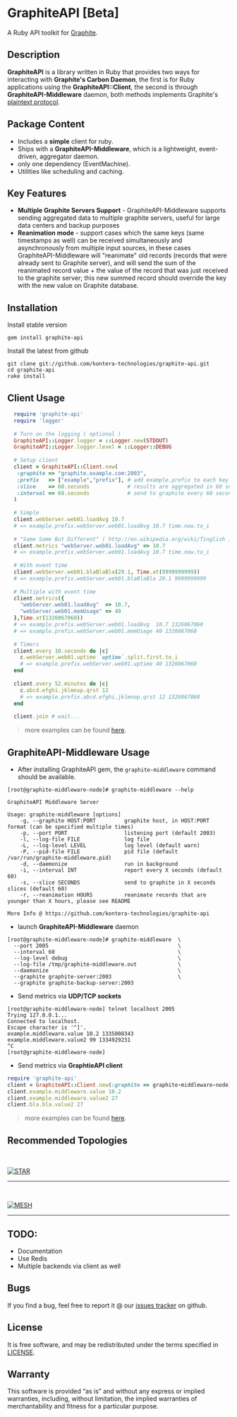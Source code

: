# GraphiteAPI [Beta]
A Ruby API toolkit for [Graphite](http://graphite.wikidot.com/).

## Description
**GraphiteAPI** is a library written in Ruby that provides two ways for interacting with **Graphite's Carbon Daemon**, the first is for Ruby applications using the **GraphiteAPI::Client**, the second is through **GraphiteAPI-Middleware** daemon, both methods implements Graphite's [plaintext protocol](http://graphite.readthedocs.org/en/1.0/feeding-carbon.html).

## Package Content
* Includes a **simple** client for ruby.
* Ships with a **GraphiteAPI-Middleware**, which is a lightweight, event-driven, aggregator daemon.
* only one dependency (EventMachine).
* Utilities like scheduling and caching.

## Key Features
* **Multiple Graphite Servers Support** - GraphiteAPI-Middleware supports sending aggregated data to multiple graphite servers, useful for large data centers and backup purposes
* **Reanimation mode** - support cases which the same keys (same timestamps as well) can be received simultaneously and asynchronously from multiple input sources, in these cases GraphiteAPI-Middleware will "reanimate" old records (records that were already sent to Graphite server), and will send the sum of the reanimated record value + the value of the record that was just received to the graphite server; this new summed record should override the key with the new value on Graphite database.

## Installation
Install stable version

```
gem install graphite-api
```

Install the latest from github

```
git clone git://github.com/kontera-technologies/graphite-api.git
cd graphite-api
rake install
```

## Client Usage
```ruby
  require 'graphite-api'
  require 'logger'
  
  # Turn on the logging ( optional )
  GraphiteAPI::Logger.logger = ::Logger.new(STDOUT)
  GraphiteAPI::Logger.logger.level = ::Logger::DEBUG
  
  # Setup client
  client = GraphiteAPI::Client.new(  
   :graphite => "graphite.example.com:2003",
   :prefix   => ["example","prefix"], # add example.prefix to each key
   :slice    => 60.seconds            # results are aggregated in 60 seconds slices
   :interval => 60.seconds            # send to graphite every 60 seconds
  )
  
  # Simple
  client.webServer.web01.loadAvg 10.7 
  # => example.prefix.webServer.web01.loadAvg 10.7 time.now.to_i
  
  # "Same Same But Different" ( http://en.wikipedia.org/wiki/Tinglish )
  client.metrics "webServer.web01.loadAvg" => 10.7
  # => example.prefix.webServer.web01.loadAvg 10.7 time.now.to_i
  
  # With event time
  client.webServer.web01.blaBlaBla(29.1, Time.at(9999999999))
  # => example.prefix.webServer.web01.blaBlaBla 29.1 9999999999
  
  # Multiple with event time
  client.metrics({
    "webServer.web01.loadAvg"  => 10.7,
    "webServer.web01.memUsage" => 40
  },Time.at(1326067060))
  # => example.prefix.webServer.web01.loadAvg  10.7 1326067060
  # => example.prefix.webServer.web01.memUsage 40 1326067060
  
  # Timers
  client.every 10.seconds do |c|
    c.webServer.web01.uptime `uptime`.split.first.to_i
    # => example.prefix.webServer.web01.uptime 40 1326067060
  end
  
  client.every 52.minutes do |c|
    c.abcd.efghi.jklmnop.qrst 12 
    # => example.prefix.abcd.efghi.jklmnop.qrst 12 1326067060
  end
  
  client.join # wait...
```	
> more examples can be found [here](https://github.com/kontera-technologies/graphite-api/tree/master/examples).

## GraphiteAPI-Middleware Usage
* After installing GraphiteAPI gem, the `graphite-middleware` command should be available.

```
[root@graphite-middleware-node]# graphite-middleware --help

GraphiteAPI Middleware Server

Usage: graphite-middleware [options]
    -g, --graphite HOST:PORT         graphite host, in HOST:PORT format (can be specified multiple times)
    -p, --port PORT                  listening port (default 2003)
    -l, --log-file FILE              log file
    -L, --log-level LEVEL            log level (default warn)
    -P, --pid-file FILE              pid file (default /var/run/graphite-middleware.pid)
    -d, --daemonize                  run in background
    -i, --interval INT               report every X seconds (default 60)
    -s, --slice SECONDS              send to graphite in X seconds slices (default 60)
    -r, --reanimation HOURS          reanimate records that are younger than X hours, please see README

More Info @ https://github.com/kontera-technologies/graphite-api
```

* launch **GraphiteAPI-Middleware** daemon

```
[root@graphite-middleware-node]# graphite-middleware  \
  --port 2005                                         \
  --interval 60                                       \
  --log-level debug                                   \
  --log-file /tmp/graphite-middleware.out             \
  --daemonize                                         \
  --graphite graphite-server:2003                     \
  --graphite graphite-backup-server:2003   
```

* Send metrics via **UDP/TCP sockets**

```
[root@graphite-middleware-node] telnet localhost 2005
Trying 127.0.0.1...
Connected to localhost.
Escape character is '^]'.
example.middleware.value 10.2 1335008343
example.middleware.value2 99 1334929231
^C
[root@graphite-middleware-node]
```

* Send metrics via **GraphtieAPI client**

```ruby
require 'graphite-api'
client = GraphiteAPI::Client.new(:graphite => graphite-middleware-node)
client.example.middleware.value 10.2 
client.example.middleware.value2 27
client.bla.bla.value2 27
```

> more examples can be found [here](https://github.com/kontera-technologies/graphite-api/tree/master/examples).


## Recommended Topologies
<br/>

[![STAR](https://raw.github.com/kontera-technologies/graphite-api/master/examples/graphite-middleware-star.jpg)](https://github.com/kontera-technologies/config-server/raw/master/examples/graphite-middleware-example.jpg)

<hr/>
<br/>

[![MESH](https://raw.github.com/kontera-technologies/graphite-api/master/examples/graphite-middleware-mesh.jpg)](https://github.com/kontera-technologies/config-server/raw/master/examples/graphite-middleware-example.jpg)

<hr/>

## TODO:
* Documentation
* Use Redis
* Multiple backends via client as well

## Bugs

If you find a bug, feel free to report it @ our [issues tracker](https://github.com/kontera-technologies/graphite-api/issues) on github.

## License

It is free software, and may be redistributed under the terms specified in [LICENSE](https://github.com/kontera-technologies/graphite-api/blob/master/LICENSE).

## Warranty
This software is provided “as is” and without any express or implied warranties, including, without limitation, the implied warranties of merchantability and fitness for a particular purpose.
